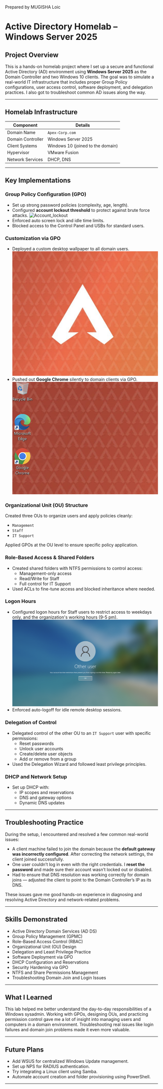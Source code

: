 Prepared by MUGISHA Loic

# Active Directory Homelab – Windows Server 2025

## Project Overview

This is a hands-on homelab project where I set up a secure and functional Active Directory (AD) environment using **Windows Server 2025** as the Domain Controller and two Windows 10 clients. The goal was to simulate a real-world IT infrastructure that includes proper Group Policy configurations, user access control, software deployment, and delegation practices. I also got to troubleshoot common AD issues along the way.

---

## Homelab Infrastructure

| Component | Details |
| --- | --- |
| Domain Name | `Apex-Corp.com` |
| Domain Controller | Windows Server 2025 |
| Client Systems | Windows 10 (joined to the domain) |
| Hypervisor | VMware Fusion |
| Network Services | DHCP, DNS |

---

## Key Implementations

### Group Policy Configuration (GPO)

- Set up strong password policies (complexity, age, length).
- Configured **account lockout threshold** to protect against brute force attacks. ![Account_lockout](screenshots/Lockout.png)
- Enforced auto screen lock and idle time limits.
- Blocked access to the Control Panel and USBs for standard users.

### Customization via GPO

- Deployed a custom desktop wallpaper to all domain users. ![Deployed Wallpaper](screenshots/Custom_wallpaper.png)
- Pushed out **Google Chrome** silently to domain clients via GPO. ![Deployed Wallpaper](screenshots/Chrome_pushed.png)

### Organizational Unit (OU) Structure

Created three OUs to organize users and apply policies cleanly:
- `Management`
- `Staff`
- `IT Support`

Applied GPOs at the OU level to ensure specific policy application.

### Role-Based Access & Shared Folders

- Created shared folders with NTFS permissions to control access:
    - Management-only access
    - Read/Write for Staff
    - Full control for IT Support
- Used ACLs to fine-tune access and blocked inheritance where needed.

### Logon Hours

- Configured logon hours for Staff users to restrict access to weekdays only, and the organization's working hours (9-5 pm). ![Logon_hours](screenshots/Logon_hours.png)
- Enforced auto-logoff for idle remote desktop sessions.

### Delegation of Control

- Delegated control of the other OU to an `IT Support` user with specific permissions:
    - Reset passwords
    - Unlock user accounts
    - Create/delete user objects
    - Add or remove from a group
- Used the Delegation Wizard and followed least privilege principles.

### DHCP and Network Setup

- Set up DHCP with:
    - IP scopes and reservations
    - DNS and gateway options
    - Dynamic DNS updates

---

## Troubleshooting Practice

During the setup, I encountered and resolved a few common real-world issues:

- A client machine failed to join the domain because the **default gateway was incorrectly configured**. After correcting the network settings, the client joined successfully.
- One user couldn’t log in even with the right credentials. I **reset the password** and made sure their account wasn’t locked out or disabled.
- Had to ensure that DNS resolution was working correctly for domain joins — adjusted the client to point to the Domain Controller’s IP as its DNS.

These issues gave me good hands-on experience in diagnosing and resolving Active Directory and network-related problems.

---

## Skills Demonstrated

- Active Directory Domain Services (AD DS)
- Group Policy Management (GPMC)
- Role-Based Access Control (RBAC)
- Organizational Unit (OU) Design
- Delegation and Least Privilege Practice
- Software Deployment via GPO
- DHCP Configuration and Reservations
- Security Hardening via GPO
- NTFS and Share Permissions Management
- Troubleshooting Domain Join and Login Issues

---

## What I Learned

This lab helped me better understand the day-to-day responsibilities of a Windows sysadmin. Working with GPOs, designing OUs, and practicing permission control gave me a lot of insight into managing users and computers in a domain environment. Troubleshooting real issues like login failures and domain join problems made it even more valuable.

---

## Future Plans

- Add WSUS for centralized Windows Update management.
- Set up NPS for RADIUS authentication.
- Try integrating a Linux client using Samba.
- Automate account creation and folder provisioning using PowerShell.

---
